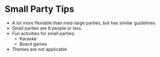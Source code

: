 # Small Party Tips

* A lot more flexiable than med-large parties, but has similar guidelines
* Small parties are 8 people or less.
* Fun activities for small parties:
  * Karaoke
  * Board games
* Themes are not applicable